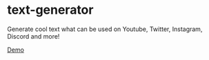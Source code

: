# text-generator
Generate cool text what can be used on Youtube, Twitter, Instagram, Discord and more!

[Demo](https://fetchtxt.ml)
